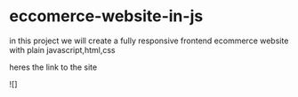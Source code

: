 # eccomerce-website-in-js

in this project we will create a fully responsive frontend ecommerce website with plain javascript,html,css

heres the link to the site

![]
